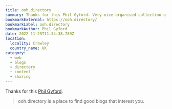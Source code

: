 ```yaml
---
title: ooh.directory
summary: Thanks for this Phil Gyford. Very nice organised collection of good blogs.
bookmarkExternal: https://ooh.directory/
bookmarkLabel: ooh.directory
bookmarkAuthor: Phil Gyford
date: 2022-11-25T11:34:38.789Z
location:
  locality: Crawley
  country_name: UK
category:
  - web
  - blogs
  - directory
  - content
  - sharing
---
```

Thanks for this [Phil Gyford](https://www.gyford.com/).

> ooh.directory is a place to find good blogs that interest you.
